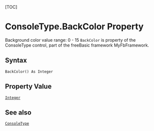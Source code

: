 [TOC]
# ConsoleType.BackColor Property
 Background color value range: 0 - 15
`BackColor` is property of the ConsoleType control, part of the freeBasic framework MyFbFramework.
## Syntax
```freeBasic
BackColor() As Integer
```
## Property Value
[`Integer`]("https://www.freebasic.net/wiki/KeyPgInteger")
## See also
[`ConsoleType`](ConsoleType.md)
